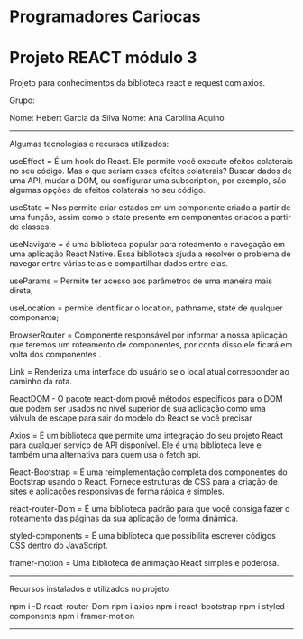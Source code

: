 # Programadores Cariocas
# Projeto REACT módulo 3

Projeto para conhecimentos da biblioteca react e request com axios. 

Grupo:

Nome: Hebert Garcia da Silva
Nome: Ana Carolina Aquino

------------------------------------------------------------------------------------------------------------------

Algumas tecnologias e recursos utilizados:

useEffect =  É um hook do React. Ele permite você execute efeitos colaterais no seu código. Mas o que seriam esses efeitos colaterais? Buscar dados de uma API, mudar a DOM, ou configurar uma subscription, por exemplo, são algumas opções de efeitos colaterais no seu código.

useState = Nos permite criar estados em um componente criado a partir de uma função, assim como o state presente em componentes criados a partir de classes.

useNavigate = é uma biblioteca popular para roteamento e navegação em uma aplicação React Native. Essa biblioteca ajuda a resolver o problema de navegar entre várias telas e compartilhar dados entre elas.

useParams = Permite ter acesso aos parâmetros de uma maneira mais direta;

useLocation = permite identificar o location, pathname, state de qualquer componente;

BrowserRouter = Componente responsável por informar a nossa aplicação que teremos um roteamento de componentes, por conta disso ele ficará em volta dos componentes <Router> <Route> <Routes>.

Link = Renderiza uma interface do usuário se o local atual corresponder ao caminho da rota. 

ReactDOM - O pacote react-dom provê métodos específicos para o DOM que podem ser usados no nível superior de sua aplicação como uma válvula de escape para sair do modelo do React se você precisar

Axios = É um biblioteca que permite uma integração do seu projeto React para qualquer serviço de API disponível. Ele é uma biblioteca leve e também uma alternativa para quem usa o fetch api.

React-Bootstrap = É uma reimplementação completa dos componentes do Bootstrap usando o React. Fornece estruturas de CSS para a criação de sites e aplicações responsivas de forma rápida e simples.

react-router-Dom = É uma biblioteca padrão para que você consiga fazer o roteamento das páginas da sua aplicação de forma dinâmica.

styled-components = É uma biblioteca que possibilita escrever códigos CSS dentro do JavaScript.

framer-motion = Uma biblioteca de animação React simples e poderosa.

------------------------------------------------------------------------------------------------------------------

Recursos instalados e utilizados no projeto:

npm i -D react-router-Dom
npm i axios
npm i react-bootstrap
npm i styled-components
npm i framer-motion 

------------------------------------------------------------------------------------------------------------------
